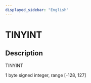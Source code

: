 ```yaml
---
displayed_sidebar: "English"
---
```


# TINYINT

## Description

TINYINT

1 byte signed integer, range [-128, 127]
